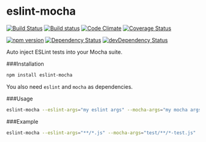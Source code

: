 # eslint-mocha
[![Build Status](https://travis-ci.org/kellyselden/eslint-mocha.svg?branch=master)](https://travis-ci.org/kellyselden/eslint-mocha)
[![Build status](https://ci.appveyor.com/api/projects/status/urui3cpj6ydgo8fy/branch/master?svg=true)](https://ci.appveyor.com/project/kellyselden/eslint-mocha/branch/master)
[![Code Climate](https://codeclimate.com/github/kellyselden/eslint-mocha/badges/gpa.svg)](https://codeclimate.com/github/kellyselden/eslint-mocha)
[![Coverage Status](https://coveralls.io/repos/kellyselden/eslint-mocha/badge.svg?branch=master&service=github)](https://coveralls.io/github/kellyselden/eslint-mocha?branch=master)

[![npm version](https://badge.fury.io/js/eslint-mocha.svg)](https://badge.fury.io/js/eslint-mocha)
[![Dependency Status](https://david-dm.org/kellyselden/eslint-mocha.svg)](https://david-dm.org/kellyselden/eslint-mocha)
[![devDependency Status](https://david-dm.org/kellyselden/eslint-mocha/dev-status.svg)](https://david-dm.org/kellyselden/eslint-mocha#info=devDependencies)

Auto inject ESLint tests into your Mocha suite.

###Installation

```sh
npm install eslint-mocha
```

You also need `eslint` and `mocha` as dependencies.

###Usage

```sh
eslint-mocha --eslint-args="my eslint args" --mocha-args="my mocha args"
```

###Example

```sh
eslint-mocha --eslint-args="**/*.js" --mocha-args="test/**/*-test.js"
```
